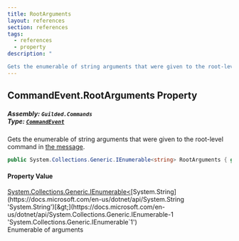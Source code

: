```yaml
---
title: RootArguments
layout: references
section: references
tags:
  - references
  - property
description: "

Gets the enumerable of string arguments that were given to the root-level command in [the message](CommandEvent.Message 'Guilded.Commands.CommandEvent.Message')."
---
```


## CommandEvent.RootArguments Property
##### **Assembly:** `Guilded.Commands`<br/>**Type:** [`CommandEvent`](CommandEvent 'Guilded.Commands.CommandEvent')

Gets the enumerable of string arguments that were given to the root-level command in [the message](CommandEvent.Message 'Guilded.Commands.CommandEvent.Message').

```csharp
public System.Collections.Generic.IEnumerable<string> RootArguments { get; }
```

#### Property Value
[System.Collections.Generic.IEnumerable&lt;](https://docs.microsoft.com/en-us/dotnet/api/System.Collections.Generic.IEnumerable-1 'System.Collections.Generic.IEnumerable`1')[System.String](https://docs.microsoft.com/en-us/dotnet/api/System.String 'System.String')[&gt;](https://docs.microsoft.com/en-us/dotnet/api/System.Collections.Generic.IEnumerable-1 'System.Collections.Generic.IEnumerable`1')  
Enumerable of arguments